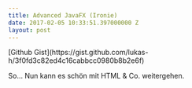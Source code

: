 ```yaml
---
title: Advanced JavaFX (Ironie)
date: 2017-02-05 10:33:51.397000000 Z
layout: post
---
```


<script src="https://gist.github.com/lukas-h/3f0fd3c82ed4c16cabbcc0980b8b2e6f.js"></script> [Github Gist](https://gist.github.com/lukas-h/3f0fd3c82ed4c16cabbcc0980b8b2e6f)

So... Nun kann es schön mit HTML & Co. weitergehen.
